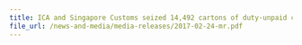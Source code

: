```yaml
---
title: ICA and Singapore Customs seized 14,492 cartons of duty-unpaid cigarettes 
file_url: /news-and-media/media-releases/2017-02-24-mr.pdf
---
```

